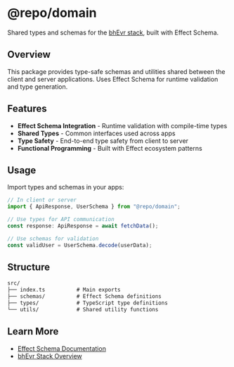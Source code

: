 # @repo/domain

Shared types and schemas for the [bhEvr stack](../../README.md), built with
Effect Schema.

## Overview

This package provides type-safe schemas and utilities shared between the client
and server applications. Uses Effect Schema for runtime validation and type
generation.

## Features

- **Effect Schema Integration** - Runtime validation with compile-time types
- **Shared Types** - Common interfaces used across apps
- **Type Safety** - End-to-end type safety from client to server
- **Functional Programming** - Built with Effect ecosystem patterns

## Usage

Import types and schemas in your apps:

```typescript
// In client or server
import { ApiResponse, UserSchema } from "@repo/domain";

// Use types for API communication
const response: ApiResponse = await fetchData();

// Use schemas for validation
const validUser = UserSchema.decode(userData);
```

## Structure

```txt
src/
├── index.ts          # Main exports
├── schemas/          # Effect Schema definitions
├── types/            # TypeScript type definitions
└── utils/            # Shared utility functions
```

## Learn More

- [Effect Schema Documentation](https://effect.website/docs/schema)
- [bhEvr Stack Overview](../../README.md)
